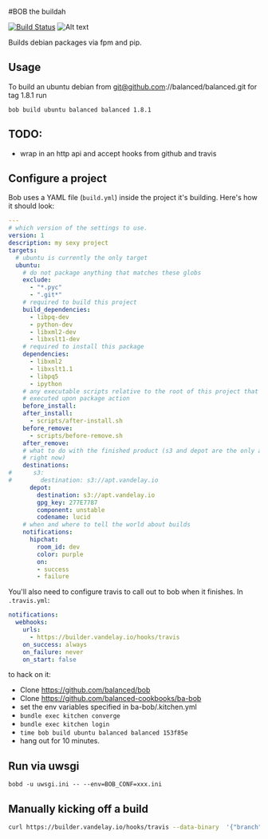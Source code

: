 #BOB the buildah

[![Build Status](https://travis-ci.org/balanced/bob.svg)](https://travis-ci.org/balanced/bob)
![Alt text](http://i49.photobucket.com/albums/f265/jsh00ter12/jfkl.jpg)

Builds debian packages via fpm and pip.

## Usage

To build an ubuntu debian from git@github.com://balanced/balanced.git for tag
1.8.1 run

`bob build ubuntu balanced balanced 1.8.1`

## TODO:

* wrap in an http api and accept hooks from github and travis

## Configure a project

Bob uses a YAML file (`build.yml`) inside the project it's building. Here's
how it should look:

```yaml
---
# which version of the settings to use.
version: 1
description: my sexy project
targets:
  # ubuntu is currently the only target
  ubuntu:
    # do not package anything that matches these globs
    exclude:
      - "*.pyc"
      - ".git*"
    # required to build this project
    build_dependencies:
      - libpq-dev
      - python-dev
      - libxml2-dev
      - libxslt1-dev
    # required to install this package
    dependencies:
      - libxml2
      - libxslt1.1
      - libpq5
      - ipython
    # any executable scripts relative to the root of this project that will be
    # executed upon package action
    before_install:
    after_install:
      - scripts/after-install.sh
    before_remove:
      - scripts/before-remove.sh
    after_remove:
    # what to do with the finished product (s3 and depot are the only actions
    # right now)
    destinations:
#      s3:
#        destination: s3://apt.vandelay.io
      depot:
        destination: s3://apt.vandelay.io
        gpg_key: 277E7787
        component: unstable
        codename: lucid
    # when and where to tell the world about builds
    notifications:
      hipchat:
        room_id: dev
        color: purple
        on:
        - success
        - failure
```

You'll also need to configure travis to call out to bob when it finishes. In
`.travis.yml`:

```yaml
notifications:
  webhooks:
    urls:
      - https://builder.vandelay.io/hooks/travis
    on_success: always
    on_failure: never
    on_start: false
```

to hack on it:

* Clone https://github.com/balanced/bob
* Clone https://github.com/balanced-cookbooks/ba-bob
* set the env variables specified in ba-bob/.kitchen.yml
* `bundle exec kitchen converge`
* `bundle exec kitchen login`
* `time bob build ubuntu balanced balanced 153f85e`
* hang out for 10 minutes.

## Run via uwsgi

`bobd -u uwsgi.ini -- --env=BOB_CONF=xxx.ini`

## Manually kicking off a build

```bash
curl https://builder.vandelay.io/hooks/travis --data-binary  '{"branch": "1.4.14", "commit": "1.4.14", "repository": {"name": "digi", "owner_name": "balanced"}, "result_message": "Passed"}
```
